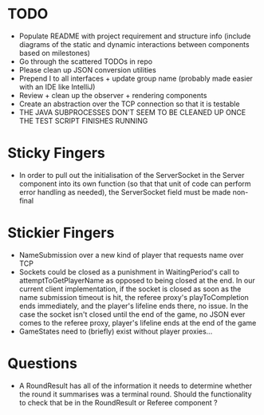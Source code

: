 # TODO
- Populate README with project requirement and structure info (include diagrams of the static and dynamic interactions between components based on milestones)
- Go through the scattered TODOs in repo
- Please clean up JSON conversion utilities
- Prepend I to all interfaces + update group name (probably made easier with an IDE like IntelliJ)
- Review + clean up the observer + rendering components
- Create an abstraction over the TCP connection so that it is testable
- THE JAVA SUBPROCESSES DON'T SEEM TO BE CLEANED UP ONCE THE TEST SCRIPT FINISHES RUNNING

# Sticky Fingers
- In order to pull out the initialisation of the ServerSocket in the Server component into its own function (so that that unit of code can perform error handling as needed), the ServerSocket field must be made non-final

# Stickier Fingers
- NameSubmission over a new kind of player that requests name over TCP 
- Sockets could be closed as a punishment in WaitingPeriod's call to attemptToGetPlayerName as opposed to being closed at the end. In our current client implementation, if the 
socket is closed as soon as the name submission timeout is hit, the referee proxy's playToCompletion ends immediately, and the player's lifeline ends there, no issue. In the case
the socket isn't closed until the end of the game, no JSON ever comes to the referee proxy, player's lifeline ends at the end of the game
- GameStates need to (briefly) exist without player proxies...

# Questions
- A RoundResult has all of the information it needs to determine whether the round it summarises was a terminal round. Should the functionality to check that be in the RoundResult or Referee component ?

